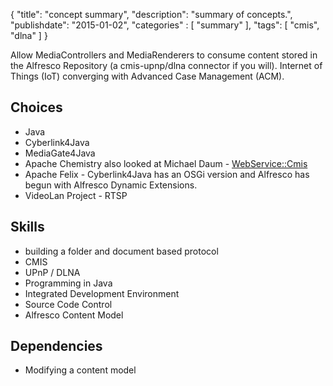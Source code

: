 {
    "title": "concept summary",
    "description": "summary of concepts.",
    "publishdate": "2015-01-02",
    "categories" : [
    	 "summary"
    ],
    "tags": [ "cmis", "dlna" ]
}


Allow MediaControllers and MediaRenderers to consume content stored in the Alfresco Repository (a cmis-upnp/dlna connector if you will).  Internet of Things (IoT) converging with Advanced Case Management (ACM).

## Choices

* Java  
* Cyberlink4Java  
* MediaGate4Java  
* Apache Chemistry  also looked at Michael Daum - [WebService::Cmis](https://github.com/MichaelDaum/cmis-perl)  
* Apache Felix - Cyberlink4Java has an OSGi version and Alfresco has begun with Alfresco Dynamic Extensions.
* VideoLan Project - RTSP 

## Skills

* building a folder and document based protocol  
* CMIS  
* UPnP / DLNA  
* Programming in Java  
* Integrated Development Environment  
* Source Code Control  
* Alfresco Content Model  


## Dependencies

* Modifying a content model  